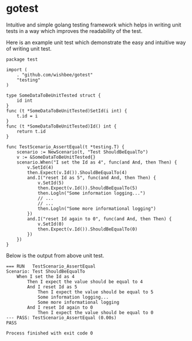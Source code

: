 # gotest

Intuitive and simple golang testing framework which helps in writing unit tests in a way which improves the readability of the test.

Here is an example unit test which demonstrate the easy and intuitive way of writing unit test.
``` 
package test

import (
	. "github.com/wishbee/gotest"
	"testing"
)

type SomeDataToBeUnitTested struct {
	id int
}
func (t *SomeDataToBeUnitTested)SetId(i int) {
	t.id = i
}
func (t *SomeDataToBeUnitTested)Id() int {
	return t.id
}

func TestScenario_AssertEqual(t *testing.T) {
	scenario := NewScenario(t, "Test ShouldBeEqualTo")
	v := &SomeDataToBeUnitTested{}
	scenario.When("I set the Id as 4", func(and And, then Then) {
		v.SetId(4)
		then.Expect(v.Id()).ShouldBeEqualTo(4)
		and.I("reset Id as 5", func(and And, then Then) {
			v.SetId(5)
			then.Expect(v.Id()).ShouldBeEqualTo(5)
			then.Logln("Some information logging...")
			// ...
			// ...
			then.Logln("Some more informational logging")
		})
		and.I("reset Id again to 0", func(and And, then Then) {
			v.SetId(0)
			then.Expect(v.Id()).ShouldBeEqualTo(0)
		})
	})
}
```

Below is the output from above unit test.
```
=== RUN   TestScenario_AssertEqual
Scenario: Test ShouldBeEqualTo
    When I set the Id as 4
        Then I expect the value should be equal to 4
        And I reset Id as 5
            Then I expect the value should be equal to 5
            Some information logging...
            Some more informational logging
        And I reset Id again to 0
            Then I expect the value should be equal to 0
--- PASS: TestScenario_AssertEqual (0.00s)
PASS

Process finished with exit code 0
```
